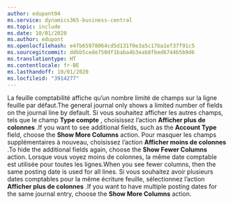 ```yaml
---
author: edupont04
ms.service: dynamics365-business-central
ms.topic: include
ms.date: 10/01/2020
ms.author: edupont
ms.openlocfilehash: e4fb65978064cd5d131f0e3a5c17ba1ef37f91c5
ms.sourcegitcommit: ddbb5cede750df1baba4b3eab8fbed6744b5b9d6
ms.translationtype: HT
ms.contentlocale: fr-BE
ms.lasthandoff: 10/01/2020
ms.locfileid: "3914277"
---
```

<span data-ttu-id="1c80f-101">La feuille comptabilité affiche qu’un nombre limité de champs sur la ligne feuille par défaut.</span><span class="sxs-lookup"><span data-stu-id="1c80f-101">The general journal only shows a limited number of fields on the journal line by default.</span></span> <span data-ttu-id="1c80f-102">Si vous souhaitez afficher les autres champs, tels que le champ **Type compte** , choisissez l’action **Afficher plus de colonnes** .</span><span class="sxs-lookup"><span data-stu-id="1c80f-102">If you want to see additional fields, such as the **Account Type** field, choose the **Show More Columns** action.</span></span> <span data-ttu-id="1c80f-103">Pour masquer les champs supplémentaires à nouveau, choisissez l’action **Afficher moins de colonnes** .</span><span class="sxs-lookup"><span data-stu-id="1c80f-103">To hide the additional fields again, choose the **Show Fewer Columns** action.</span></span> <span data-ttu-id="1c80f-104">Lorsque vous voyez moins de colonnes, la même date comptable est utilisée pour toutes les lignes.</span><span class="sxs-lookup"><span data-stu-id="1c80f-104">When you see fewer columns, then the same posting date is used for all lines.</span></span> <span data-ttu-id="1c80f-105">Si vous souhaitez avoir plusieurs dates comptables pour la même écriture feuille, sélectionnez l’action **Afficher plus de colonnes** .</span><span class="sxs-lookup"><span data-stu-id="1c80f-105">If you want to have multiple posting dates for the same journal entry, choose the **Show More Columns** action.</span></span>  
